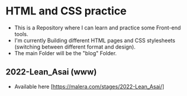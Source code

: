 # HTML and CSS practice

- This is a Repository where I can learn and practice some Front-end tools.
- I'm currently Building different HTML pages and CSS stylesheets (switching between different format and design).
- The main Folder will be the "blog" Folder.

## 2022-Lean_Asai (www)

- Available here [https://malera.com/stages/2022-Lean_Asai/]
